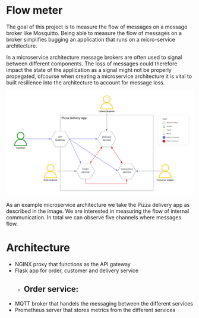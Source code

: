 # Flow meter
The goal of this project is to measure the flow of messages on a message broker like Mosquitto.
Being able to measure the flow of messages on a broker simplifies bugging an application that runs on a micro-service architecture. 

In a microservice architecture message brokers are often used to signal between different components. The loss of messages could therefore impact the state of the application as a signal might not be properly propegated, ofcourse when creating a microservice architecture it is vital to built resilience into the architecture to account for message loss. 

![Microservice architecture](docs/images/microservice_background.png)

As an example microservice architecture we take the Pizza delivery app as described in the image. We are interested in measuring the flow of internal communication. In total we can observe five channels where messages flow.

# Architecture
- NGINX proxy that functions as the API gateway
- Flask app for order, customer and delivery service
    - Order service:
        - 
- MQTT broker that handels the messaging between the different services
- Prometheus server that stores metrics from the different services
